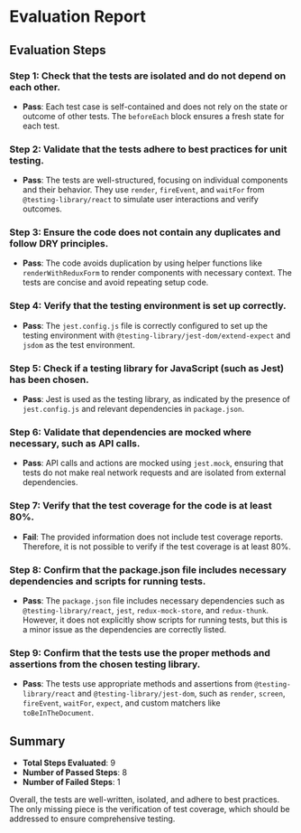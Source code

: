 # Evaluation Report

## Evaluation Steps

### Step 1: Check that the tests are isolated and do not depend on each other.
- **Pass**: Each test case is self-contained and does not rely on the state or outcome of other tests. The `beforeEach` block ensures a fresh state for each test.

### Step 2: Validate that the tests adhere to best practices for unit testing.
- **Pass**: The tests are well-structured, focusing on individual components and their behavior. They use `render`, `fireEvent`, and `waitFor` from `@testing-library/react` to simulate user interactions and verify outcomes.

### Step 3: Ensure the code does not contain any duplicates and follow DRY principles.
- **Pass**: The code avoids duplication by using helper functions like `renderWithReduxForm` to render components with necessary context. The tests are concise and avoid repeating setup code.

### Step 4: Verify that the testing environment is set up correctly.
- **Pass**: The `jest.config.js` file is correctly configured to set up the testing environment with `@testing-library/jest-dom/extend-expect` and `jsdom` as the test environment.

### Step 5: Check if a testing library for JavaScript (such as Jest) has been chosen.
- **Pass**: Jest is used as the testing library, as indicated by the presence of `jest.config.js` and relevant dependencies in `package.json`.

### Step 6: Validate that dependencies are mocked where necessary, such as API calls.
- **Pass**: API calls and actions are mocked using `jest.mock`, ensuring that tests do not make real network requests and are isolated from external dependencies.

### Step 7: Verify that the test coverage for the code is at least 80%.
- **Fail**: The provided information does not include test coverage reports. Therefore, it is not possible to verify if the test coverage is at least 80%.

### Step 8: Confirm that the package.json file includes necessary dependencies and scripts for running tests.
- **Pass**: The `package.json` file includes necessary dependencies such as `@testing-library/react`, `jest`, `redux-mock-store`, and `redux-thunk`. However, it does not explicitly show scripts for running tests, but this is a minor issue as the dependencies are correctly listed.

### Step 9: Confirm that the tests use the proper methods and assertions from the chosen testing library.
- **Pass**: The tests use appropriate methods and assertions from `@testing-library/react` and `@testing-library/jest-dom`, such as `render`, `screen`, `fireEvent`, `waitFor`, `expect`, and custom matchers like `toBeInTheDocument`.

## Summary

- **Total Steps Evaluated**: 9
- **Number of Passed Steps**: 8
- **Number of Failed Steps**: 1

Overall, the tests are well-written, isolated, and adhere to best practices. The only missing piece is the verification of test coverage, which should be addressed to ensure comprehensive testing.